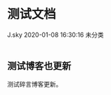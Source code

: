 <div class="blog-article">
<h1 class="title">测试文档</h1>
<span class="author">J.sky</span>
<span class="time">2020-01-08 16:30:16</span>
<span class="tag">未分类</span>
</div>
</br>

## 测试博客也更新

测试碎言博客更新。